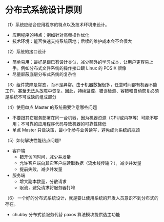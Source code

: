 # 分布式系统设计原则

（1）系统应结合应用程序的特点以及技术环境来设计。
* 应用程序的特点：例如针对高频操作优化
* 技术环境：能否快速支持系统落地；后续的维护成本会不会很大

（2）系统的接口设计
* 简单易用：最好是跟已有设计类似，减少额外的学习成本，让用户更容易上手。例如分布式文件系统的操作接口跟 Linux 的 POSIX 很像
* 尽量屏蔽底层分布式系统的复杂性

（3）组件故障是常态，而不是异常。由于机器数据很多，任意时间都有机器不能工作，甚至无法从故障中恢复。因此，持续监控、错误检测、容错和自动恢复必须是系统不可或缺的组成部分

（4）使用单点 Master 的系统需要注意哪些问题
* 不要跟其它服务部署在同一台机器，因为机器资源（CPU或内存等）可能不够用；不可靠的应用程序代码导致机器的可靠性降低
* 单点 Master 只做决策，最小化参与业务读写，避免成为系统的瓶颈

（5）如何解决性能热点问题?

* 客户端
  * 错开访问时间，减少并发量
  * 允许客户端向其它客户端读取数据（流水线传输？），减少并发量
  * 提前失败，减少并发量
* 服务端
  * 增大副本数量，分散请求
  * 限流，避免请求将服务器打垮

（6） 一个好的分布式系统设计，就是要让使用系统的开发人员意识不到分布式的存在。

- chubby 分布式锁服务代替 paxos 算法模块提供选主功能